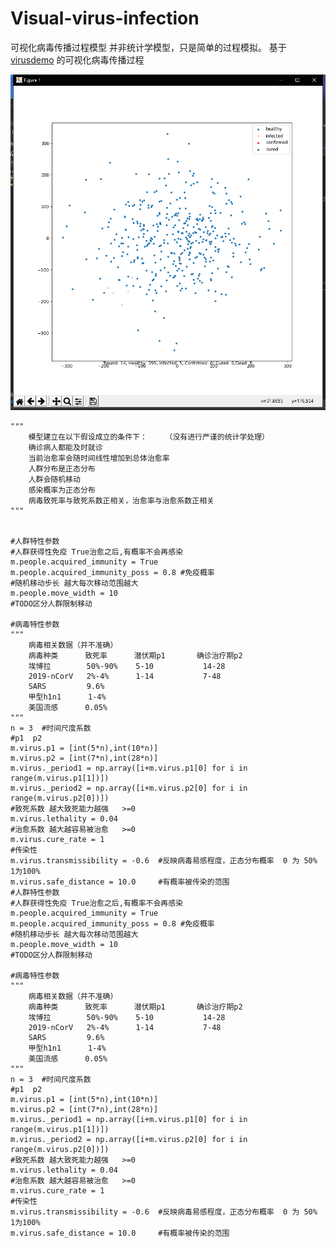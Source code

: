 # Visual-virus-infection
可视化病毒传播过程模型
并非统计学模型，只是简单的过程模拟。 基于 [virusdemo](https://github.com/davycloud/virusdemo) 的可视化病毒传播过程

![pic1](pic/pic1.png?raw=true)


    """
        模型建立在以下假设成立的条件下：    （没有进行严谨的统计学处理）
        确诊病人都能及时就诊
        当前治愈率会随时间线性增加到总体治愈率  
        人群分布是正态分布
        人群会随机移动
        感染概率为正态分布
        病毒致死率与致死系数正相关，治愈率与治愈系数正相关
    """
    
    
    #人群特性参数
    #人群获得性免疫 True治愈之后,有概率不会再感染
    m.people.acquired_immunity = True
    m.people.acquired_immunity_poss = 0.8 #免疫概率
    #随机移动步长 越大每次移动范围越大
    m.people.move_width = 10
    #TODO区分人群限制移动

    #病毒特性参数
    """
        病毒相关数据（并不准确）
        病毒种类      致死率      潜伏期p1       确诊治疗期p2     
        埃博拉        50%-90%    5-10           14-28
        2019-nCorV   2%-4%      1-14           7-48
        SARS         9.6%
        甲型h1n1      1-4%
        美国流感      0.05%
    """
    n = 3  #时间尺度系数
    #p1  p2
    m.virus.p1 = [int(5*n),int(10*n)]
    m.virus.p2 = [int(7*n),int(28*n)]
    m.virus._period1 = np.array([i+m.virus.p1[0] for i in range(m.virus.p1[1])])
    m.virus._period2 = np.array([i+m.virus.p2[0] for i in range(m.virus.p2[0])])
    #致死系数 越大致死能力越强   >=0
    m.virus.lethality = 0.04
    #治愈系数 越大越容易被治愈   >=0
    m.virus.cure_rate = 1
    #传染性
    m.virus.transmissibility = -0.6  #反映病毒易感程度，正态分布概率  0 为 50%  1为100%
    m.virus.safe_distance = 10.0     #有概率被传染的范围
    #人群特性参数
    #人群获得性免疫 True治愈之后,有概率不会再感染
    m.people.acquired_immunity = True
    m.people.acquired_immunity_poss = 0.8 #免疫概率
    #随机移动步长 越大每次移动范围越大
    m.people.move_width = 10
    #TODO区分人群限制移动

    #病毒特性参数
    """
        病毒相关数据（并不准确）
        病毒种类      致死率      潜伏期p1       确诊治疗期p2     
        埃博拉        50%-90%    5-10           14-28
        2019-nCorV   2%-4%      1-14           7-48
        SARS         9.6%
        甲型h1n1      1-4%
        美国流感      0.05%
    """
    n = 3  #时间尺度系数
    #p1  p2
    m.virus.p1 = [int(5*n),int(10*n)]
    m.virus.p2 = [int(7*n),int(28*n)]
    m.virus._period1 = np.array([i+m.virus.p1[0] for i in range(m.virus.p1[1])])
    m.virus._period2 = np.array([i+m.virus.p2[0] for i in range(m.virus.p2[0])])
    #致死系数 越大致死能力越强   >=0
    m.virus.lethality = 0.04
    #治愈系数 越大越容易被治愈   >=0
    m.virus.cure_rate = 1
    #传染性
    m.virus.transmissibility = -0.6  #反映病毒易感程度，正态分布概率  0 为 50%  1为100%
    m.virus.safe_distance = 10.0     #有概率被传染的范围
